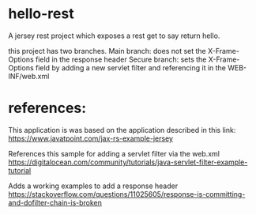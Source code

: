 # hello-rest

A jersey rest project which  exposes a rest get to say return hello.

this project has two branches.
Main branch: does not set the X-Frame-Options field in the response header
Secure branch: sets the X-Frame-Options field by adding a new servlet filter and referencing it in the WEB-INF/web.xml


# references:
This application is was based on the application described in this link:
https://www.javatpoint.com/jax-rs-example-jersey

References this sample for adding a servlet filter via the web.xml
https://digitalocean.com/community/tutorials/java-servlet-filter-example-tutorial

Adds a working examples to add a response header 
https://stackoverflow.com/questions/11025605/response-is-committing-and-dofilter-chain-is-broken